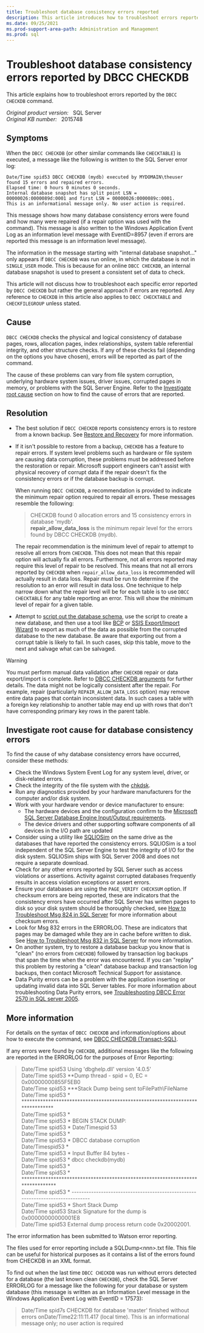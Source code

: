```yaml
---
title: Troubleshoot database consistency errors reported
description: This article introduces how to troubleshoot errors reported by DBCC CHECKDB command.
ms.date: 09/25/2021
ms.prod-support-area-path: Administration and Management
ms.prod: sql
---
```

# Troubleshoot database consistency errors reported by DBCC CHECKDB

This article explains how to troubleshoot errors reported by the `DBCC CHECKDB` command.

_Original product version:_ &nbsp; SQL Server  
_Original KB number:_ &nbsp; 2015748

## Symptoms

When the `DBCC CHECKDB` (or other similar commands like `CHECKTABLE`) is executed, a message like the following is written to the SQL Server error log:

```output
Date/Time spid53 DBCC CHECKDB (mydb) executed by MYDOMAIN\theuser found 15 errors and repaired errors. 
Elapsed time: 0 hours 0 minutes 0 seconds.
Internal database snapshot has split point LSN = 00000026:0000089d:0001 and first LSN = 00000026:0000089c:0001. 
This is an informational message only. No user action is required.
```

This message shows how many database consistency errors were found and how many were repaired (if a repair option was used with the command). This message is also written to the Windows Application Event Log as an information level message with EventID=8957 (even if errors are reported this message is an information level message).

The information in the message starting with "internal database snapshot..." only appears if `DBCC CHECKDB` was run online, in which the database is not in `SINGLE_USER` mode. This is because for an online `DBCC CHECKDB`, an internal database snapshot is used to present a consistent set of data to check.

This article will not discuss how to troubleshoot each specific error reported by `DBCC CHECKDB` but rather the general approach if errors are reported. Any reference to `CHECKDB` in this article also applies to `DBCC CHECKTABLE` and `CHECKFILEGROUP` unless stated.

## Cause

`DBCC CHECKDB` checks the physical and logical consistency of database pages, rows, allocation pages, index relationships, system table referential integrity, and other structure checks. If any of these checks fail (depending on the options you have chosen), errors will be reported as part of the command.

The cause of these problems can vary from file system corruption, underlying hardware system issues, driver issues, corrupted pages in memory, or problems with the SQL Server Engine. Refer to the [Investigate root cause](#investigate-root-cause-for-database-consistency-errors) section on how to find the cause of errors that are reported.

## Resolution

- The best solution if `DBCC CHECKDB` reports consistency errors is to restore from a known backup.  See [Restore and Recovery](/sql/relational-databases/backup-restore/restore-and-recovery-overview-sql-server) for more information.
- If it isn't possible to restore from a backup, `CHECKDB` has a feature to repair errors. If system level problems such as hardware or file system are causing data corruption, these problems must be addressed before the restoration or repair. Microsoft support engineers can't assist with physical recovery of corrupt data if the repair doesn't fix the consistency errors or if the database backup is corrupt.

    When running `DBCC CHECKDB`, a recommendation is provided to indicate the minimum repair option required to repair all errors. These messages resemble the following:

    > CHECKDB found 0 allocation errors and 15 consistency errors in database 'mydb'.  
     **repair_allow_data_loss** is the minimum repair level for the errors found by DBCC CHECKDB (mydb).

    The repair recommendation is the minimum level of repair to attempt to resolve all errors from `CHECKDB`. This does not mean that this repair option will actually fix all errors. Furthermore, not all errors reported may require this level of repair to be resolved. This means that not all errors reported by `CHECKDB` when `repair_allow_data_loss` is recommended will actually result in data loss. Repair must be run to determine if the resolution to an error will result in data loss. One technique to help narrow down what the repair level will be for each table is to use `DBCC CHECKTABLE` for any table reporting an error. This will show the minimum level of repair for a given table.

- Attempt to [script out the database schema](/sql/ssms/scripting/generate-scripts-sql-server-management-studio), use the script to create a new database, and then use a tool like [BCP](/sql/relational-databases/import-export/import-and-export-bulk-data-by-using-the-bcp-utility-sql-server) or [SSIS Export/Import Wizard](/sql/integration-services/import-export-data/import-and-export-data-with-the-sql-server-import-and-export-wizard) to export as much of the data as possible from the corrupted database to the new database. Be aware that exporting out from a corrupt table is likely to fail. In such cases, skip this table, move to the next and salvage what can be salvaged.

> [!WARNING]
> You must perform manual data validation after `CHECKDB` repair or data export/import is complete. Refer to [DBCC CHECKDB arguments](/sql/t-sql/database-console-commands/dbcc-checkdb-transact-sql#arguments) for further details. The data might not be logically consistent after the repair. For example, repair (particularly `REPAIR_ALLOW_DATA_LOSS` option) may remove entire data pages that contain inconsistent data. In such cases a table with a foreign key relationship to another table may end up with rows that don't have corresponding primary key rows in the parent table. 

## Investigate root cause for database consistency errors

To find the cause of why database consistency errors have occurred, consider these methods:

- Check the Windows System Event Log for any system level, driver, or disk-related errors.
- Check the integrity of the file system with the [chkdsk](/windows-server/administration/windows-commands/chkdsk).
- Run any diagnostics provided by your hardware manufacturers for the computer and/or disk system.
- Work with your hardware vendor or device manufacturer to ensure:
  - The hardware devices and the configuration confirm to the [Microsoft SQL Server Database Engine Input/Output requirements](https://support.microsoft.com/help/967576).
  - The device drivers and other supporting software components of all devices in the I/O path are updated
- Consider using a utility like [SQLIOSim](https://support.microsoft.com/help/231619) on the same drive as the databases that have reported the consistency errors. SQLIOSim is a tool independent of the SQL Server Engine to test the integrity of I/O for the disk system. SQLIOSim ships with SQL Server 2008 and does not require a separate download.
- Check for any other errors reported by SQL Server such as access violations or assertions. Activity against corrupted databases frequently results in access violation exceptions or assert errors.
- Ensure your databases are using the `PAGE_VERIFY CHECKSUM` option. If checksum errors are being reported, these are indicators that the consistency errors have occurred after SQL Server has written pages to disk so your disk system should be thoroughly checked, see [How to Troubleshoot Msg 824 in SQL Server](/sql/relational-databases/errors-events/mssqlserver-824-database-engine-error) for more information about checksum errors.
- Look for Msg 832 errors in the ERRORLOG. These are indicators that pages may be damaged while they are in cache before written to disk. See [How to Troubleshoot Msg 832 in SQL Server](/sql/relational-databases/errors-events/mssqlserver-832-database-engine-error) for more information.
- On another system, try to restore a database backup you know that is "clean" (no errors from `CHECKDB`) followed by transaction log backups that span the time when the error was encountered. If you can "replay" this problem by restoring a "clean" database backup and transaction log backups, then contact Microsoft Technical Support for assistance.
- Data Purity errors can be a problem with the application inserting or updating invalid data into SQL Server tables. For more information about troubleshooting Data Purity errors, see [Troubleshooting DBCC Error 2570 in SQL server 2005](/sql/relational-databases/errors-events/mssqlserver-2570-database-engine-error).

## More information

For details on the syntax of `DBCC CHECKDB` and information/options about how to execute the command, see [DBCC CHECKDB (Transact-SQL)](/sql/t-sql/database-console-commands/dbcc-checkdb-transact-sql).

If any errors were found by `CHECKDB`, additional messages like the following are reported in the ERRORLOG for the purposes of Error Reporting:

> Date/Time spid53      Using 'dbghelp.dll' version '4.0.5'  
Date/Time spid53      **Dump thread - spid = 0, EC = 0x00000000855F5EB0  
Date/Time spid53      ***Stack Dump being sent toFilePath\FileName  
Date/Time spid53      * ******************************************************************************  
Date/Time spid53      *  
Date/Time spid53      * BEGIN STACK DUMP:  
Date/Time spid53      *  Date/Timespid 53  
Date/Time spid53      *  
Date/Time spid53      * DBCC database corruption  
Date/Timespid53       *  
Date/Time spid53      * Input Buffer 84 bytes -  
Date/Time spid53      *             dbcc checkdb(mydb)  
Date/Time spid53      *  
Date/Time spid53      * *******************************************************************************  
Date/Time spid53      *   -------------------------------------------------------------------------------  
Date/Time spid53      * Short Stack Dump  
Date/Time spid53      Stack Signature for the dump is 0x00000000000001E8  
Date/Time spid53      External dump process return code 0x20002001.  

The error information has been submitted to Watson error reporting.

The files used for error reporting include a SQLDump\<nnn>.txt file. This file can be useful for historical purposes as it contains a list of the errors found from CHECKDB in an XML format.

To find out when the last time `DBCC CHECKDB` was run without errors detected for a database (the last known clean `CHECKDB`), check the SQL Server ERRORLOG for a message like the following for your database or system database (this message is written as an Information Level message in the Windows Application Event Log with EventID = 17573):

> Date/Time spid7s      CHECKDB for database 'master' finished without errors onDate/Time22:11:11.417 (local time). This is an informational message only; no user action is required
